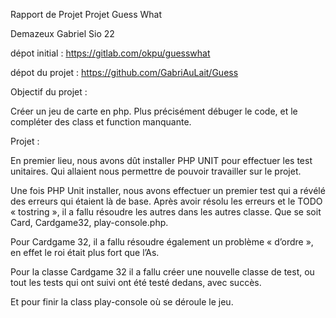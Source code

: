 Rapport de Projet
Projet Guess What

Demazeux
Gabriel
Sio 22

dépot initial : https://gitlab.com/okpu/guesswhat

dépot du projet : https://github.com/GabriAuLait/Guess

Objectif du projet : 

Créer un jeu de carte en php. Plus précisément débuger le code, et le compléter des class et function manquante.




Projet :

En premier lieu, nous avons dût installer PHP UNIT pour effectuer les test unitaires. Qui allaient nous permettre de pouvoir travailler sur le projet.


Une fois PHP Unit installer, nous avons effectuer un premier test qui a révélé des erreurs qui étaient là de base.
Après avoir résolu les erreurs et le TODO « tostring », il a fallu résoudre les autres dans les autres classe.
Que se soit Card, Cardgame32, play-console.php.

Pour Cardgame 32, il a fallu résoudre également un problème « d’ordre », en effet le roi était plus fort que l’As.

Pour la classe Cardgame 32 il a fallu créer une nouvelle classe de test, ou tout les tests qui ont suivi ont été testé dedans, avec succès.


Et pour finir la class play-console où se déroule le jeu.
